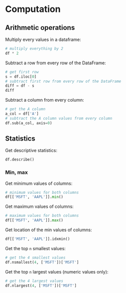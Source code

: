# Computation

## Arithmetic operations

Multiply every values in a dataframe:
```py
# multiply everything by 2
df * 2
```

Subtract a row from every row of the DataFrame:
```py
# get first row 
s = df.iloc[0] 
# subtract first row from every row of the DataFrame
diff = df - s 
diff
```

Subtract a column from every column:
```py
# get the A column
a_col = df['A']
# subtract the A column values from every column
df.sub(a_col, axis=0)
```


## Statistics

Get descriptive statistics:
```py
df.describe()
```

### Min, max
Get minimum values of columns:
```py
# minimum values for both columns
df[['MSFT', 'AAPL']].min()
```

Get maximum values of columns:
```py
# maximum values for both columns
df[['MSFT', 'AAPL']].max()
```

Get location of the min values of columns:
```py
df[['MSFT', 'AAPL']].idxmin()
```

Get the top `n` smallest values:
```py
# get the 4 smallest values
df.nsmallest(4, ['MSFT'])['MSFT']
```

Get the top `n` largest values (numeric values only):
```py
# get the 4 largest values
df.nlargest(4, ['MSFT'])['MSFT']
```
